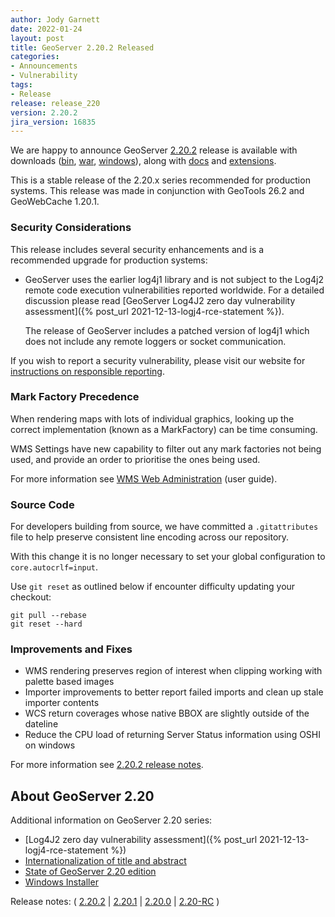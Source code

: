 ```yaml
---
author: Jody Garnett
date: 2022-01-24
layout: post
title: GeoServer 2.20.2 Released
categories:
- Announcements
- Vulnerability
tags:
- Release
release: release_220
version: 2.20.2
jira_version: 16835
---
```


We are happy to announce GeoServer [2.20.2](/release/2.20.2/) release is available with downloads ([bin](https://sourceforge.net/projects/geoserver/files/GeoServer/2.20.2/geoserver-2.20.2-bin.zip/download), [war](https://sourceforge.net/projects/geoserver/files/GeoServer/2.20.2/geoserver-2.20.2-war.zip/download), [windows](https://sourceforge.net/projects/geoserver/files/GeoServer/2.20.2/GeoServer-2.20.2-winsetup.exe/download)), along with [docs](https://sourceforge.net/projects/geoserver/files/GeoServer/2.20.2/geoserver-2.20.2-htmldoc.zip/download) and [extensions](https://sourceforge.net/projects/geoserver/files/GeoServer/2.20.2/extensions/).

This is a stable release of the 2.20.x series recommended for production systems. This release was made in conjunction with GeoTools 26.2 and GeoWebCache 1.20.1.

### Security Considerations

This release includes several security enhancements and is a recommended upgrade for production systems:

* GeoServer uses the earlier log4j1 library and is not subject to the Log4j2 remote code execution vulnerabilities reported worldwide. For a detailed discussion please read [GeoServer Log4J2 zero day vulnerability assessment]({% post_url 2021-12-13-logj4-rce-statement %}).

  The release of GeoServer includes a patched version of log4j1 which does not include any remote loggers or socket communication.

If you wish to report a security vulnerability, please visit our website for [instructions on responsible reporting](http://geoserver.org/issues/).

### Mark Factory Precedence

When rendering maps with lots of individual graphics, looking up the correct implementation (known as a MarkFactory) can be time consuming.

WMS Settings have new capability to filter out any mark factories not being used, and provide an order to prioritise the ones being used.

For more information see [WMS Web Administration](https://docs.geoserver.org/stable/en/user/services/wms/webadmin.html#mark-factory-precedence) (user guide).

### Source Code

For developers building from source, we have committed a ``.gitattributes`` file to help preserve consistent line encoding across our repository.

With this change it is no longer necessary to set your global configuration to ``core.autocrlf=input``.

Use ``git reset`` as outlined below if encounter difficulty updating your checkout:
```
git pull --rebase
git reset --hard
```

### Improvements and Fixes

* WMS rendering preserves region of interest when clipping working with palette based images
* Importer improvements to better report failed imports and clean up stale importer contents
* WCS return coverages whose native BBOX are slightly outside of the dateline
* Reduce the CPU load of returning Server Status information using OSHI on windows

For more information see [2.20.2 release notes](https://github.com/geoserver/geoserver/releases/tag/2.20.2).


## About GeoServer 2.20

Additional information on GeoServer 2.20 series:

* [Log4J2 zero day vulnerability assessment]({% post_url 2021-12-13-logj4-rce-statement %})
* [Internationalization of title and abstract](https://docs.geoserver.org/latest/en/user/services/internationalization/index.html)
* [State of GeoServer 2.20 edition](https://docs.google.com/presentation/d/19Cmld0_VFePh1g4qUSfqNWWB0t-teClFpT3eUqpYGos/edit?usp=sharing)
* [Windows Installer](https://docs.geoserver.org/stable/en/user/installation/win_installer.html) 

Release notes: ( [2.20.2](https://github.com/geoserver/geoserver/releases/tag/2.20.2) \| [2.20.1](https://github.com/geoserver/geoserver/releases/tag/2.20.1) \| [2.20.0](https://github.com/geoserver/geoserver/releases/tag/2.20.0) \| [2.20-RC](https://github.com/geoserver/geoserver/releases/tag/2.20-RC) )
